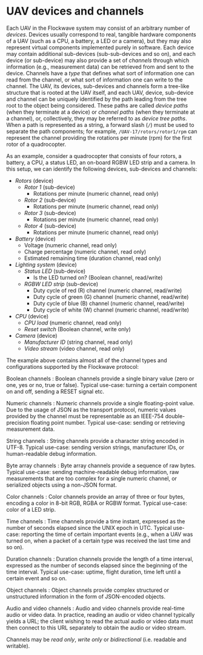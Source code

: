 # UAV devices and channels

Each UAV in the Flockwave system may consist of an arbitrary number of
*devices*. Devices usually correspond to real, tangible hardware components of
a UAV (such as a CPU, a battery, a LED or a camera), but they may also
represent virtual components implemented purely in software. Each device may
contain additional sub-devices (sub-sub-devices and so on), and each device (or
sub-device) may also provide a set of *channels* through which information
(e.g., measurement data) can be retrieved from and sent to the device. Channels
have a *type* that defines what sort of information one can read from the
channel, or what sort of information one can write to the channel. The UAV, its
devices, sub-devices and channels form a tree-like structure that is rooted at
the UAV itself, and each UAV, device, sub-device and channel can be uniquely
identified by the path leading from the tree root to the object being
considered. These paths are called *device paths* (when they terminate at
a device) or *channel paths* (when they terminate at a channel), or,
collectively, they may be referred to as *device tree paths*. When a path is
represented as a string, a forward slash (`/`) must be used to separate the
path components; for example, `/UAV-17/rotors/rotor1/rpm` can represent the
channel providing the rotations per minute (rpm) for the first rotor of
a quadrocopter.

As an example, consider a quadrocopter that consists of four rotors, a battery,
a CPU, a status LED, an on-board RGBW LED strip and a camera. In this setup, we
can identify the following devices, sub-devices and channels:

* *Rotors* (device)
    * *Rotor 1* (sub-device)
        * Rotations per minute (numeric channel, read only)
    * *Rotor 2* (sub-device)
        * Rotations per minute (numeric channel, read only)
    * *Rotor 3* (sub-device)
        * Rotations per minute (numeric channel, read only)
    * *Rotor 4* (sub-device)
        * Rotations per minute (numeric channel, read only)
* *Battery* (device)
    * Voltage (numeric channel, read only)
    * Charge percentage (numeric channel, read only)
    * Estimated remaining time (duration channel, read only)
* *Lighting system* (device)
    * *Status LED* (sub-device)
        * Is the LED turned on? (Boolean channel, read/write)
    * *RGBW LED strip* (sub-device)
        * Duty cycle of red (R) channel (numeric channel, read/write)
        * Duty cycle of green (G) channel (numeric channel, read/write)
        * Duty cycle of blue (B) channel (numeric channel, read/write)
        * Duty cycle of white (W) channel (numeric channel, read/write)
* *CPU* (device)
    * *CPU load* (numeric channel, read only)
    * *Reset switch* (Boolean channel, write only)
* *Camera* (device)
    * *Manufacturer ID* (string channel, read only)
    * *Video stream* (video channel, read only)

The example above contains almost all of the channel types and configurations
supported by the Flockwave protocol:

Boolean channels
: Boolean channels provide a single binary value (zero or one, yes or no, true or false). Typical use-case: turning a certain component on and off, sending a RESET signal etc.

Numeric channels
: Numeric channels provide a single floating-point value. Due to the usage of JSON as the transport protocol, numeric values provided by the channel must be representable as an IEEE-754 double-precision floating point number. Typical use-case: sending or retrieving measurement data.

String channels
: String channels provide a character string encoded in UTF-8. Typical use-case: sending version strings, manufacturer IDs, or human-readable debug information.

Byte array channels
: Byte array channels provide a sequence of raw bytes. Typical use-case: sending machine-readable debug information, raw measurements that are too complex for a single numeric channel, or serialized objects using a non-JSON format.

Color channels
: Color channels provide an array of three or four bytes, encoding a color in 8-bit RGB, RGBA or RGBW format. Typical use-case: color of a LED strip.

Time channels
: Time channels provide a time instant, expressed as the number of seconds elapsed since the UNIX epoch in UTC. Typical use-case: reporting the time of certain important events (e.g., when a UAV was turned on, when a packet of a certain type was received the last time and so on).

Duration channels
: Duration channels provide the length of a time interval, expressed as the number of seconds elapsed since the beginning of the time interval. Typical use-case: uptime, flight duration, time left until a certain event and so on.

Object channels
: Object channels provide complex structured or unstructured information in the form of JSON-encoded objects.

Audio and video channels
: Audio and video channels provide real-time audio or video data. In practice, reading an audio or video channel typically yields a URL; the client wishing to read the actual audio or video data must then connect to this URL separately to obtain the audio or video stream.

Channels may be *read only*, *write only* or *bidirectional* (i.e. readable and writable).

